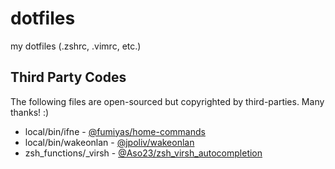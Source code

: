 dotfiles
========

my dotfiles (.zshrc, .vimrc, etc.)

Third Party Codes
-------------------

The following files are open-sourced but copyrighted by third-parties. Many thanks! :)

- local/bin/ifne - [@fumiyas/home-commands](https://github.com/fumiyas/home-commands)
- local/bin/wakeonlan - [@jpoliv/wakeonlan](https://github.com/jpoliv/wakeonlan)
- zsh_functions/_virsh - [@Aso23/zsh_virsh_autocompletion](https://github.com/Aso23/zsh_virsh_autocompletion)
